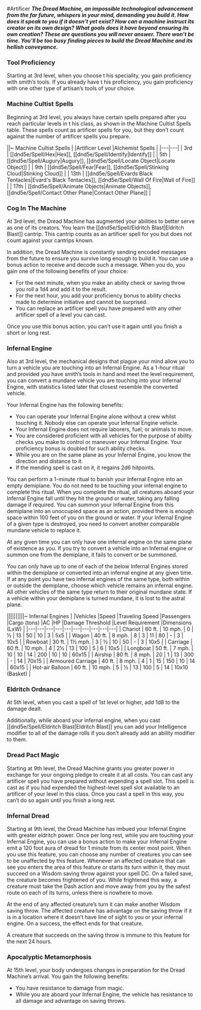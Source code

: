 #Artificer
***The Dread Machine, an impossible technological advancement from the far future, whispers in your mind, demanding you build it. How does it speak to you if it doesn’t yet exist? How can a machine instruct its creator on its own design? What goals does it have beyond ensuring its own creation? These are questions you will never answer. There won’t be time. You’ll be too busy finding pieces to build the Dread Machine and its hellish conveyance.***

### Tool Proficiency
Starting at 3rd level, when you choose t his speciality, you gain proficiency with smith’s tools. If you already have t his proficiency, you gain proficiency with one other type of artisan’s tools of your choice.

### Machine Cultist Spells
Beginning at 3rd level, you always have certain spells prepared after you reach particular levels in t his class, as shown in the Machine Cultist Spells table. These spells count as artificer spells for you, but they don’t count against the number of artificer spells you prepare.

||~ Machine Cultist Spells |
|Artificer Level |Alchemist Spells |
|---|---|
| 3rd | [[dnd5e/Spell/Hex\|Hex]], [[dnd5e/Spell/Identify\|Identify]] |
| 5th | [[dnd5e/Spell/Augury\|Augury]], [[dnd5e/Spell/Locate Object\|Locate Object]] |
| 9th | [[dnd5e/Spell/Fear\|Fear]], [[dnd5e/Spell/Stinking Cloud\|Stinking Cloud]] |
| 13th | [[dnd5e/Spell/Evards Black Tentacles\|Evard's Black Tentacles]], [[dnd5e/Spell/Wall Of Fire\|Wall of Fire]] |
| 17th | [[dnd5e/Spell/Animate Objects\|Animate Objects]], [[dnd5e/Spell/Contact Other Plane\|Contact Other Plane]] |

### Cog In The Machine
At 3rd level, the Dread Machine has augmented your abilities to better serve as one of its creators. You learn the [[dnd5e/Spell/Eldritch Blast\|Eldritch Blast]] cantrip. This cantrip counts as an artificer spell for you but does not count against your cantrips known.

In addition, the Dread Machine is constantly sending encoded messages from the future to ensure you survive long enough to build it. You can use a bonus action to receive and decode such a message. When you do, you gain one of the following benefits of your choice:
* For the next minute, when you make an ability check or saving throw you roll a 1d4 and add it to the result.
* For the next hour, you add your proficiency bonus to ability checks made to determine initiative and cannot be surprised.
* You can replace an artificer spell you have prepared with any other artificer spell of a level you can cast.

Once you use this bonus action, you can’t use it again until you finish a short or long rest.

### Infernal Engine
Also at 3rd level, the mechanical designs that plague your mind allow you to turn a vehicle you are touching into an Infernal Engine. As a 1-hour ritual and provided you have smith’s tools in hand and meet the level requirement, you can convert a mundane vehicle you are touching into your Infernal Engine, with statistics listed later that closest resemble the converted vehicle.

Your Infernal Engine has the following benefits:
* You can operate your Infernal Engine alone without a crew whilst touching it. Nobody else can operate your Infernal Engine vehicle.
* Your Infernal Engine does not require laborers, fuel, or animals to move.
* You are considered proficient with all vehicles for the purpose of ability checks you make to control or maneuver your Infernal Engine. Your proficiency bonus is doubled for such ability checks.
* While you are on the same plane as your Infernal Engine, you know the direction and distance to it.
* If the mending spell is cast on it, it regains 2d6 hitpoints.

You can perform a 1-minute ritual to banish your Infernal Engine into an empty demiplane. You do not need to be touching your infernal engine to complete this ritual. When you complete the ritual, all creatures aboard your Infernal Engine fall until they hit the ground or water, taking any falling damage if required. You can summon your Infernal Engine from this demiplane into an unoccupied space as an action, provided there is enough space within 100 feet of you on the ground or water. If your Infernal Engine of a given type is destroyed, you need to convert another comparable mundane vehicle to replace it.

At any given time you can only have one infernal engine on the same plane of existence as you. If you try to convert a vehicle into an Infernal engine or summon one from the demiplane, it fails to convert or be summoned.

You can only have up to one of each of the below Infernal Engines stored within the demiplane or converted into an infernal engine at any given time. If at any point you have two infernal engines of the same type, both within or outside the demiplane, choose which vehicle remains an infernal engine. All other vehicles of the same type return to their original mundane state. If a vehicle within your demiplane is turned mundane, it is lost to the astral plane.

||||||||||~ Infernal Engines |
|Vehicles |Speed |Traveling Speed |Passengers |Cargo (tons) |AC |HP |Damage Threshold |Level Requirement |Dimensions (LxW) |
|---|---|---|---|---|---|---|---|---|---|
| Chariot | 60 ft. | 10 mph. | 0 | ½ | 13 | 50 | 10 | 3 | 5x5 |
| Wagon | 40 ft. | 8 mph. | 8 | 3 | 11 | 80 | - | 3 | 10x5 |
| Rowboat | 30 ft. | 1½ mph. | 3 | ½ | 10 | 50 | - | 3 | 10x5 |
| Carriage | 60 ft. | 10 mph. | 4 | 2½ | 13 | 100 | 5 | 6 | 10x5 |
| Longboat | 50 ft. | 7 mph. | 10 | 10 | 14 | 200 | 10 | 10 | 60x15 |
| Airship | 80 ft. | 8 mph. | 20 | 1 | 13 | 300 | - | 14 | 70x15 |
| Armoured Carriage | 40 ft. | 8 mph. | 4 | 1 | 15 | 150 | 10 | 14 | 60x15 |
| Hot-air Balloon | 60 ft. | 10 mph. | 5 | ½ | 13 | 100 | 5 | 14 | 10x10 (Basket) |

### Eldritch Ordnance
At 5th level, when you cast a spell of 1st level or higher, add 1d8 to the damage dealt.

Additionally, while aboard your infernal engine, when you cast [[dnd5e/Spell/Eldritch Blast\|Eldritch Blast]] you can add your Intelligence modifier to all of the damage rolls if you don’t already add an ability modifier to them.

### Dread Pact Magic
Starting at 9th level, the Dread Machine grants you greater power in exchange for your ongoing pledge to create it at all costs. You can cast any artificer spell you have prepared without expending a spell slot. This spell is cast as if you had expended the highest-level spell slot available to an artificer of your level in this class. Once you cast a spell in this way, you can’t do so again until you finish a long rest.

### Infernal Dread
Starting at 9th level, the Dread Machine has imbued your Infernal Engine with greater eldritch power. Once per long rest, while you are touching your Infernal Engine, you can use a bonus action to make your Infernal Engine emit a 120 foot aura of dread for 1 minute from its center most point. When you use this feature, you can choose any number of creatures you can see to be unaffected by this feature. Whenever an affected creature that can see you enters the area of this feature or starts its turn within it, they must succeed on a Wisdom saving throw against your spell DC. On a failed save, the creature becomes frightened of you. While frightened this way, a creature must take the Dash action and move away from you by the safest route on each of its turns, unless there is nowhere to move.

At the end of any affected creature’s turn it can make another Wisdom saving throw. The affected creature has advantage on the saving throw if it is in a location where it doesn’t have line of sight to you or your infernal engine. On a success, the effect ends for that creature.

A creature that succeeds on the saving throw is immune to this feature for the next 24 hours.

### Apocalyptic Metamorphosis
At 15th level, your body undergoes changes in preparation for the Dread Machine’s arrival. You gain the following benefits:
* You have resistance to damage from magic.
* While you are aboard your Infernal Engine, the vehicle has resistance to all damage and advantage on saving throws.